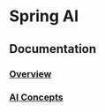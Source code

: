 # Spring AI
## Documentation
### [Overview](https://docs.spring.io/spring-ai/reference/index.html)
### [AI Concepts](https://docs.spring.io/spring-ai/reference/concepts.html)
